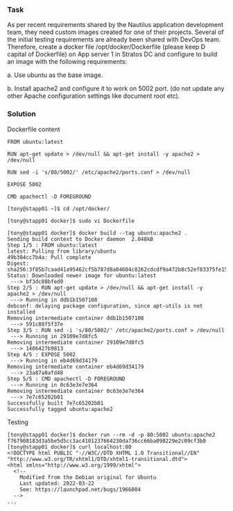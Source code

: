 ### Task
As per recent requirements shared by the Nautilus application development team, they need custom images created for one of their projects. Several of the initial testing requirements are already been shared with DevOps team. Therefore, create a docker file /opt/docker/Dockerfile (please keep D capital of Dockerfile) on App server 1 in Stratos DC and configure to build an image with the following requirements:


a. Use ubuntu as the base image.

b. Install apache2 and configure it to work on 5002 port. (do not update any other Apache configuration settings like document root etc).

### Solution
Dockerfile content
```
FROM ubuntu:latest

RUN apt-get update > /dev/null && apt-get install -y apache2 > /dev/null

RUN sed -i 's/80/5002/' /etc/apache2/ports.conf > /dev/null

EXPOSE 5002

CMD apachectl -D FOREGROUND                                    
```
```
[tony@stapp01 ~]$ cd /opt/docker/

[tony@stapp01 docker]$ sudo vi Dockerfile

[tony@stapp01 docker]$ docker build --tag ubuntu:apache2 .
Sending build context to Docker daemon  2.048kB
Step 1/5 : FROM ubuntu:latest
latest: Pulling from library/ubuntu
49b384cc7b4a: Pull complete 
Digest: sha256:3f85b7caad41a95462cf5b787d8a04604c8262cdcdf9a472b8c52ef83375fe15
Status: Downloaded newer image for ubuntu:latest
 ---> bf3dc08bfed0
Step 2/5 : RUN apt-get update > /dev/null && apt-get install -y apache2 > /dev/null
 ---> Running in ddb1b1507108
debconf: delaying package configuration, since apt-utils is not installed
Removing intermediate container ddb1b1507108
 ---> 591c88f5f37e
Step 3/5 : RUN sed -i 's/80/5002/' /etc/apache2/ports.conf > /dev/null
 ---> Running in 29109e7d8fc5
Removing intermediate container 29109e7d8fc5
 ---> 1406427b9813
Step 4/5 : EXPOSE 5002
 ---> Running in eb4d69d34179
Removing intermediate container eb4d69d34179
 ---> 23a87a8afd48
Step 5/5 : CMD apachectl -D FOREGROUND
 ---> Running in 0c63e3e7e364
Removing intermediate container 0c63e3e7e364
 ---> 7e7c65202b01
Successfully built 7e7c65202b01
Successfully tagged ubuntu:apache2
```

Testing
```
[tony@stapp01 docker]$ docker run --rm -d -p 80:5002 ubuntu:apache2
f767908183d3a5be5d5cc3ac4101237664230da736cc66ba098229e2c09cf3b0
[tony@stapp01 docker]$ curl localhost:80
<!DOCTYPE html PUBLIC "-//W3C//DTD XHTML 1.0 Transitional//EN" "http://www.w3.org/TR/xhtml1/DTD/xhtml1-transitional.dtd">
<html xmlns="http://www.w3.org/1999/xhtml">
  <!--
    Modified from the Debian original for Ubuntu
    Last updated: 2022-03-22
    See: https://launchpad.net/bugs/1966004
  -->
...
```
